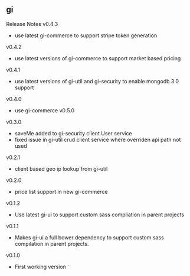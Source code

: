 gi
---

Release Notes
v0.4.3
- use latest gi-commerce to support stripe token generation

v0.4.2
- use latest versions of gi-commerce to support market based pricing

v0.4.1
- use latest versions of gi-util and gi-security to enable mongodb 3.0 support

v0.4.0
- use gi-commerce v0.5.0

v0.3.0
- saveMe added to gi-security client User service
- fixed issue in gi-util crud client service where overriden api path not used

v0.2.1
- client based geo ip lookup from gi-util

v0.2.0
- price list support in new gi-commerce

v0.1.2
- Use latest gi-ui to support custom sass compliation in parent projects

v0.1.1
- Makes gi-ui a full bower dependency to support custom sass compilation in parent projects.

v0.1.0
- First working version
˜
